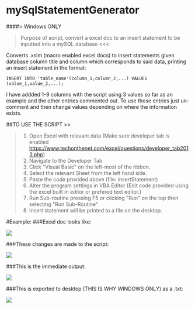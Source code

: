 # mySqlStatementGenerator
####> Windows ONLY
>Purpose of script, convert a excel doc to an insert statement to be inputted into a mySQL database <<<

Converts .xslm (macro enabled excel docs) to insert statements given database column title and column which corresponds to said data, printing an insert statement in the format:

`INSERT INTO 'table_name'(column_1,column_2,...) VALUES (value_1,value_2,...);`

I have addded 1-9 columns with the script using 3 values so far as an example and the other entries commented out. 
To use those entries just un-comment and then change values depending on where the information exists.


##TO USE THE SCRIPT >>

>1. Open Excel with relevant data (Make sure developer tab is enabled https://www.techonthenet.com/excel/questions/developer_tab2013.php)
>2. Navigate to the Developer Tab
>3. Click "Visual Basic" on the left-most of the ribbon.
>4. Select the relevant Sheet from the left hand side.
>5. Paste the code provided above (file: insertStatement)
>6. Alter the program settings in VBA Editor (Edit code provided using the excel built in editor or prefered text editor.)
>7. Run Sub-routine pressing F5 or clicking "Run" on the top then selecting "Run Sub-Routine"
>8. Insert statement will be printed to a file on the desktop.


#Example:
###Excel doc looks like:

![](https://i.imgur.com/iwbvUnU.png)

###These changes are made to the script:

![](https://i.imgur.com/0GSNJps.png)

###This is the immediate output:

![](https://i.imgur.com/srBKEvh.png)

###This is exported to desktop (THIS IS WHY WINDOWS ONLY) as a .txt:

![](https://i.imgur.com/JDZEiZc.png)

